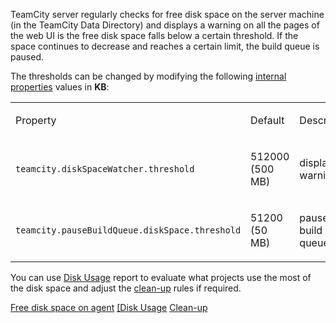 [//]: # (title: TeamCity Disk Space Watcher)
[//]: # (auxiliary-id: TeamCity Disk Space Watcher)
TeamCity server regularly checks for free disk space on the server machine (in the TeamCity Data Directory) and displays a warning on all the pages of the web UI is the free disk space falls below a certain threshold.  If the space continues to decrease and reaches a certain limit, the build queue is paused.

The thresholds can be changed by modifying the following [internal properties](configuring-teamcity-server-startup-properties.md) values in __KB__:

<table><tr>

<td>

Property


</td>

<td>

Default


</td>

<td>

Description


</td></tr><tr>

<td>

`teamcity.diskSpaceWatcher.threshold`


</td>

<td>

512000 (500 MB)


</td>

<td>

displays a warning


</td></tr><tr>

<td>

`teamcity.pauseBuildQueue.diskSpace.threshold`


</td>

<td>

51200 (50 MB)


</td>

<td>

pauses the build queue


</td></tr></table>

You can use [Disk Usage](disk-usage.md) report to evaluate what projects use the most of the disk space and adjust the [clean-up](clean-up.md) rules if required. 


<seealso>
        <category ref="admin-guide">
            <a href="free-disk-space.md">Free disk space on agent</a>
            <a href="disk-usage.md">[Disk Usage</a>
            <a href="clean-up.md">Clean-up</a>
        </category>
</seealso>
